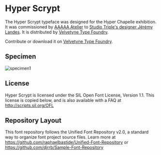# Hyper Scrypt

The Hyper Scrypt typeface was designed for the Hyper Chapelle exhibition. It was commissioned by [AAAAA Atelier](www.aaaaa-atelier.org) to [Studio Triple's designer Jérémy Landes](studiotriple.fr). It is distributed by [Velvetyne Type Foundry](http://velvetyne.fr/fonts/solide-mirage/).

Contribute or download it on [Velvetyne Type Foundry](http://velvetyne.fr/fonts/hyper-scrypt/).

## Specimen

![specimen1](https://github.com/studiotriple/Hyper-Scrypt/blob/master/documentation/SpecimenHyperScrypt.jpg)

## License

Hyper Scrypt is licensed under the SIL Open Font License, Version 1.1.
This license is copied below, and is also available with a FAQ at
http://scripts.sil.org/OFL

## Repository Layout

This font repository follows the Unified Font Repository v2.0,
a standard way to organize font project source files. Learn more at
https://github.com/raphaelbastide/Unified-Font-Repository
or https://github.com/djrrb/Sample-Font-Repository
